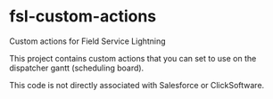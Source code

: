 # fsl-custom-actions
Custom actions for Field Service Lightning

This project contains custom actions that you can set to use on the dispatcher gantt (scheduling board).


This code is not directly associated with Salesforce or ClickSoftware.
